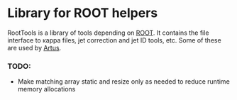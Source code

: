 # Library for ROOT helpers

RootTools is a library of tools depending on [ROOT](https://root.cern.ch/drupal/).
It contains the file interface to ĸappa files, jet correction and jet ID tools, etc.
Some of these are used by [Artus](https://github.com/artus-analysis/Artus).

### TODO:
- Make matching array static and resize only as needed to reduce runtime memory allocations
